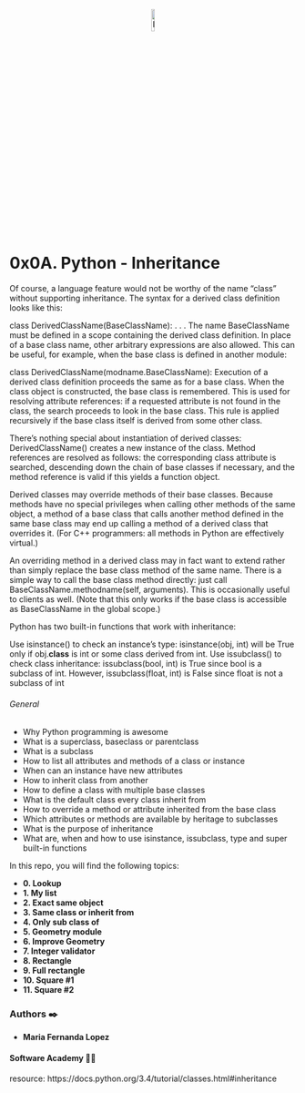 <p align="center"><img src='https://lh3.googleusercontent.com/proxy/v4d1SqHxXvXEBUd65zUn4Fumr2Ju4i6x3ApefpBkk7cxzKT9NqSnf5Shnk1_-TXrdQi5k8_Urgul8ERhAyloPrqnAwCIuZArB9qJkJaJSw1D_GNEcx5_qt3EPcLwxuC4di1UtKKODvUEJ5qj-yE8q_ALaMvzT-Lo8zU1L3o' alt='Banner' width=10%></p>

# 0x0A. Python - Inheritance

<p>
Of course, a language feature would not be worthy of the name “class” without supporting inheritance. The syntax for a derived class definition looks like this:

class DerivedClassName(BaseClassName):
    <statement-1>
    .
    .
    .
    <statement-N>
The name BaseClassName must be defined in a scope containing the derived class definition. In place of a base class name, other arbitrary expressions are also allowed. This can be useful, for example, when the base class is defined in another module:

class DerivedClassName(modname.BaseClassName):
Execution of a derived class definition proceeds the same as for a base class. When the class object is constructed, the base class is remembered. This is used for resolving attribute references: if a requested attribute is not found in the class, the search proceeds to look in the base class. This rule is applied recursively if the base class itself is derived from some other class.

There’s nothing special about instantiation of derived classes: DerivedClassName() creates a new instance of the class. Method references are resolved as follows: the corresponding class attribute is searched, descending down the chain of base classes if necessary, and the method reference is valid if this yields a function object.

Derived classes may override methods of their base classes. Because methods have no special privileges when calling other methods of the same object, a method of a base class that calls another method defined in the same base class may end up calling a method of a derived class that overrides it. (For C++ programmers: all methods in Python are effectively virtual.)

An overriding method in a derived class may in fact want to extend rather than simply replace the base class method of the same name. There is a simple way to call the base class method directly: just call BaseClassName.methodname(self, arguments). This is occasionally useful to clients as well. (Note that this only works if the base class is accessible as BaseClassName in the global scope.)

Python has two built-in functions that work with inheritance:

Use isinstance() to check an instance’s type: isinstance(obj, int) will be True only if obj.__class__ is int or some class derived from int.
Use issubclass() to check class inheritance: issubclass(bool, int) is True since bool is a subclass of int. However, issubclass(float, int) is False since float is not a subclass of int

</p>

###### General
- Why Python programming is awesome
- What is a superclass, baseclass or parentclass
- What is a subclass
- How to list all attributes and methods of a class or instance
- When can an instance have new attributes
- How to inherit class from another
- How to define a class with multiple base classes
- What is the default class every class inherit from
- How to override a method or attribute inherited from the base class
- Which attributes or methods are available by heritage to subclasses
- What is the purpose of inheritance
- What are, when and how to use isinstance, issubclass, type and super built-in functions

<p>

In this repo, you will find the following topics:

* __0. Lookup__
* __1. My list__
* __2. Exact same object__
* __3. Same class or inherit from__
* __4. Only sub class of__
* __5. Geometry module__
* __6. Improve Geometry__
* __7. Integer validator__
* __8. Rectangle__
* __9. Full rectangle__
* __10. Square #1__
* __11. Square #2__



### Authors :black_nib:
* __Maria Fernanda Lopez__

#### Software Academy 👨‍💻

<p aling="center">
<a*:sparkles: Follow me *[Twitter](https://twitter.com/ferchislopez910)</a>
</p>

<p>resource:
https://docs.python.org/3.4/tutorial/classes.html#inheritance
<p>
